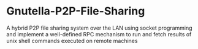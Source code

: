 # Gnutella-P2P-File-Sharing

A hybrid P2P file sharing system over the LAN using socket programming and implement a
well-defined RPC mechanism to run and fetch results of unix shell commands executed on remote
machines
